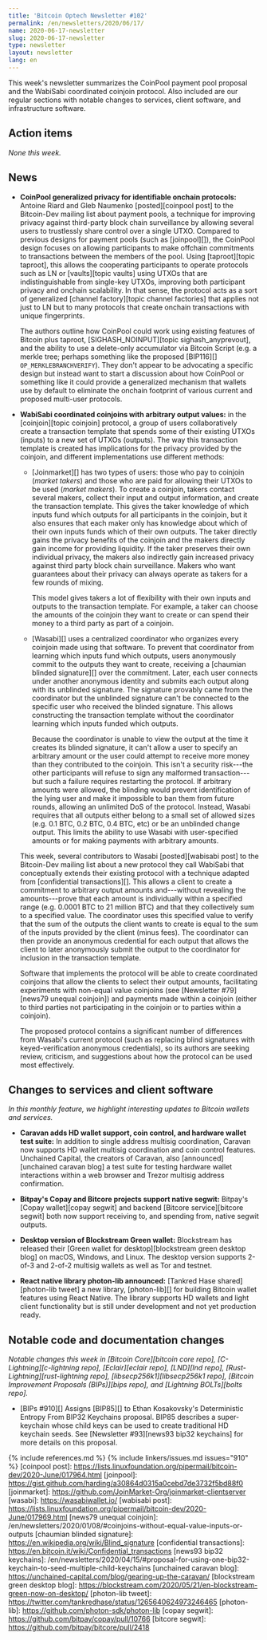 ```yaml
---
title: 'Bitcoin Optech Newsletter #102'
permalink: /en/newsletters/2020/06/17/
name: 2020-06-17-newsletter
slug: 2020-06-17-newsletter
type: newsletter
layout: newsletter
lang: en
---
```

This week's newsletter summarizes the CoinPool payment pool proposal and
the WabiSabi coordinated coinjoin protocol.  Also included are our
regular sections with notable changes to services, client software, and
infrastructure software.

## Action items

*None this week.*

## News

- **CoinPool generalized privacy for identifiable onchain protocols:**
  Antoine Riard and Gleb Naumenko [posted][coinpool post] to the
  Bitcoin-Dev mailing list about payment pools, a technique for
  improving privacy against third-party block chain surveillance by
  allowing several users to trustlessly share control over a single
  UTXO.  Compared to previous designs for payment pools (such as
  [joinpool][]), the CoinPool design focuses on allowing participants to
  make offchain commitments to transactions between the members of the
  pool.  Using [taproot][topic taproot], this allows the cooperating
  participants to operate protocols such as LN or [vaults][topic vaults]
  using UTXOs that are indistinguishable from single-key UTXOs,
  improving both participant privacy and onchain scalability.  In that
  sense, the protocol acts as a sort of generalized [channel
  factory][topic channel factories] that applies not just to LN but to
  many protocols that create onchain transactions with unique
  fingerprints.

    The authors outline how CoinPool could work using existing features
    of Bitcoin plus taproot, [SIGHASH_NOINPUT][topic sighash_anyprevout], and the ability to use
    a delete-only accumulator via Bitcoin Script (e.g. a merkle tree;
    perhaps something like the proposed [BIP116][]
    `OP_MERKLEBRANCHVERIFY`).  They don't appear to be advocating a
    specific design but instead want to start a discussion about how
    CoinPool or something like it could provide a generalized mechanism
    that wallets use by default to eliminate the onchain footprint of
    various current and proposed multi-user protocols.

- **WabiSabi coordinated coinjoins with arbitrary output values:** in
  the [coinjoin][topic coinjoin] protocol, a group of users
  collaboratively create a transaction template that spends some of
  their existing UTXOs (inputs) to a new set of UTXOs (outputs).  The
  way this transaction template is created has implications for the
  privacy provided by the coinjoin, and different implementations
  use different methods:

    <!-- Taker creates tx template, see discussion between harding and
    waxwing: http://gnusha.org/joinmarket/2020-06-14.log -->

    - [Joinmarket][] has two types of users: those who pay to coinjoin
      (*market takers*) and those who are paid for allowing their UTXOs to
      be used (*market makers*).  To create a coinjoin, takers
      contact several makers, collect their input and output
      information, and create the transaction template.  This gives the
      taker knowledge of which inputs fund which outputs for all
      participants in the coinjoin, but it also ensures that each maker
      only has knowledge about which of their own inputs funds which of
      their own outputs.  The taker directly gains the privacy benefits of
      the coinjoin and the makers directly gain income for providing
      liquidity.  If the taker preserves their own individual privacy, the makers
      also indirectly gain increased privacy against third party block
      chain surveillance.  Makers who want guarantees about their privacy
      can always operate as takers for a few rounds of mixing.

        <!-- Quotes from joinmarket README.md:
          - "Ability to spend directly, or with coinjoin"
          - "Can specify exact amount of coinjoin (figures from 0.01 to 30.0 btc"
        -->

        This model gives takers a lot of flexibility with their own
        inputs and outputs to the transaction template.  For example, a
        taker can choose the amounts of the coinjoin they want to create
        or can spend their money to a third party as part of a coinjoin.

    - [Wasabi][] uses a centralized coordinator who organizes every
      coinjoin made using that software.  To prevent that coordinator
      from learning which inputs fund which outputs, users anonymously
      commit to the outputs they want to create, receiving a [chaumian
      blinded signature][] over the commitment.  Later, each user connects
      under another anonymous identity and submits each output along with
      its unblinded signature.  The signature provably came from the coordinator
      but the unblinded signature can't be connected to the specific
      user who received the blinded signature.  This allows constructing the
      transaction template without the coordinator learning which inputs
      funded which outputs.

        Because the coordinator is unable to view the output at the time
        it creates its blinded signature, it can't allow a user to
        specify an arbitrary amount or the user could attempt to receive
        more money than they contributed to the coinjoin.  This isn't a
        security risk---the other participants will refuse to sign any
        malformed transaction---but such a failure requires restarting
        the protocol.  If arbitrary amounts were allowed, the blinding
        would prevent identification of the lying user and make it
        impossible to ban them from future rounds, allowing an unlimited
        DoS of the protocol.  Instead, Wasabi requires that all outputs
        either belong to a small set of allowed sizes (e.g. 0.1 BTC, 0.2
        BTC, 0.4 BTC, etc) or be an unblinded change output.  This
        limits the ability to use Wasabi with user-specified amounts or
        for making payments with arbitrary amounts.

    This week, several contributors to Wasabi [posted][wabisabi post]
    to the Bitcoin-Dev mailing list about a new
    protocol they call WabiSabi that conceptually extends their existing protocol
    with a technique adapted from [confidential transactions][].  This allows a
    client to create a commitment to arbitrary output amounts and---without
    revealing the amounts---prove that each amount is individually
    within a specified range (e.g. 0.0001 BTC to 21 million BTC) and
    that they collectively sum to a specified value.  The coordinator
    uses this specified value to verify that the sum of the outputs the
    client wants to create is equal to the sum of the inputs provided by
    the client (minus fees).  The coordinator can then provide an
    anonymous credential for each output that allows the
    client to later anonymously submit the output to the
    coordinator for inclusion in the transaction template.

    Software that implements the protocol will be able to create
    coordinated coinjoins that
    allow the clients to select their output amounts, facilitating
    experiments with non-equal value coinjoins (see [Newsletter
    #79][news79 unequal coinjoin]) and payments made within a coinjoin
    (either to third parties not participating in the coinjoin or to
    parties within a coinjoin).

    The proposed protocol contains a significant number of differences
    from Wasabi's current protocol (such as replacing blind signatures
    with keyed-verification anonymous credentials), so its authors are
    seeking review, criticism, and suggestions about how the protocol
    can be used most effectively.

## Changes to services and client software

*In this monthly feature, we highlight interesting updates to Bitcoin
wallets and services.*

- **Caravan adds HD wallet support, coin control, and hardware wallet test suite:**
  In addition to single address multisig coordination, Caravan now supports HD
  wallet multisig coordination and coin control features. Unchained Capital, the creators of Caravan,
  also [announced][unchained caravan blog] a test suite for testing hardware
  wallet interactions within a web browser and Trezor multisig address confirmation.

- **Bitpay's Copay and Bitcore projects support native segwit:**
  Bitpay's [Copay wallet][copay segwit] and backend [Bitcore service][bitcore
  segwit] both now support receiving to, and spending from, native segwit outputs.

- **Desktop version of Blockstream Green wallet:**
  Blockstream has released their [Green wallet for desktop][blockstream green desktop blog]
  on macOS, Windows, and Linux. The desktop version supports 2-of-3 and 2-of-2
  multisig wallets as well as Tor and testnet.

- **React native library photon-lib announced:** [Tankred Hase
  shared][photon-lib tweet] a new library, [photon-lib][] for building Bitcoin
  wallet features using React Native. The library supports HD wallets and light client
  functionality but is still under development and not yet production ready.

## Notable code and documentation changes

*Notable changes this week in [Bitcoin Core][bitcoin core repo],
[C-Lightning][c-lightning repo], [Eclair][eclair repo], [LND][lnd repo],
[Rust-Lightning][rust-lightning repo], [libsecp256k1][libsecp256k1 repo],
[Bitcoin Improvement Proposals (BIPs)][bips repo], and [Lightning
BOLTs][bolts repo].*

- [BIPs #910][] Assigns [BIP85][] to Ethan Kosakovsky's Deterministic Entropy From
  BIP32 Keychains proposal. BIP85 describes a super-keychain whose child keys
  can be used to create traditional HD keychain seeds. See [Newsletter #93][news93 bip32 keychains]
  for more details on this proposal.

{% include references.md %}
{% include linkers/issues.md issues="910" %}
[coinpool post]: https://lists.linuxfoundation.org/pipermail/bitcoin-dev/2020-June/017964.html
[joinpool]: https://gist.github.com/harding/a30864d0315a0cebd7de3732f5bd88f0
[joinmarket]: https://github.com/JoinMarket-Org/joinmarket-clientserver
[wasabi]: https://wasabiwallet.io/
[wabisabi post]: https://lists.linuxfoundation.org/pipermail/bitcoin-dev/2020-June/017969.html
[news79 unequal coinjoin]: /en/newsletters/2020/01/08/#coinjoins-without-equal-value-inputs-or-outputs
[chaumian blinded signature]: https://en.wikipedia.org/wiki/Blind_signature
[confidential transactions]: https://en.bitcoin.it/wiki/Confidential_transactions
[news93 bip32 keychains]: /en/newsletters/2020/04/15/#proposal-for-using-one-bip32-keychain-to-seed-multiple-child-keychains
[unchained caravan blog]: https://unchained-capital.com/blog/gearing-up-the-caravan/
[blockstream green desktop blog]: https://blockstream.com/2020/05/21/en-blockstream-green-now-on-desktop/
[photon-lib tweet]: https://twitter.com/tankredhase/status/1265640624973246465
[photon-lib]: https://github.com/photon-sdk/photon-lib
[copay segwit]: https://github.com/bitpay/copay/pull/10766
[bitcore segwit]: https://github.com/bitpay/bitcore/pull/2418
